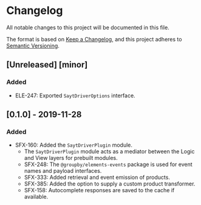 # Changelog
All notable changes to this project will be documented in this file.

The format is based on [Keep a Changelog](https://keepachangelog.com/en/1.0.0/),
and this project adheres to [Semantic Versioning](https://semver.org/spec/v2.0.0.html).

## [Unreleased] [minor]
### Added
- ELE-247: Exported `SaytDriverOptions` interface.

## [0.1.0] - 2019-11-28
### Added
- SFX-160: Added the `SaytDriverPlugin` module.
  - The `SaytDriverPlugin` module acts as a mediator between the Logic and View layers for prebuilt modules.
  - SFX-248: The `@groupby/elements-events` package is used for event names and payload interfaces.
  - SFX-333: Added retrieval and event emission of products.
  - SFX-385: Added the option to supply a custom product transformer.
  - SFX-158: Autocomplete responses are saved to the cache if available.
